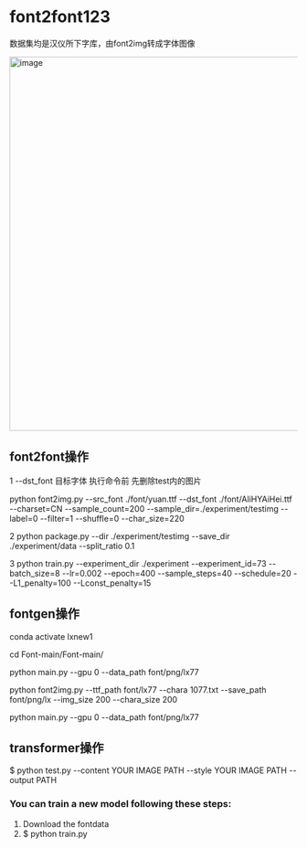 # font2font123

数据集均是汉仪所下字库，由font2img转成字体图像


<img width="655" alt="image" src="https://github.com/apple951/font2font123/assets/53884371/1e368688-06a9-494c-bac7-98163a750213">


## font2font操作

1  --dst_font 目标字体   执行命令前 先删除test内的图片 
 
python font2img.py --src_font ./font/yuan.ttf  --dst_font ./font/AliHYAiHei.ttf  --charset=CN --sample_count=200 --sample_dir=./experiment/testimg  --label=0 --filter=1 --shuffle=0 --char_size=220

2 python package.py --dir ./experiment/testimg --save_dir ./experiment/data --split_ratio 0.1

3 python train.py --experiment_dir ./experiment --experiment_id=73 --batch_size=8  --lr=0.002 --epoch=400 --sample_steps=40 --schedule=20 --L1_penalty=100 --Lconst_penalty=15

## fontgen操作


conda activate lxnew1

cd Font-main/Font-main/

python main.py --gpu 0 --data_path font/png/lx77

python font2img.py --ttf_path font/lx77 --chara 1077.txt --save_path font/png/lx --img_size 200 --chara_size 200

python main.py --gpu 0 --data_path font/png/lx77

## transformer操作

$ python test.py --content YOUR IMAGE PATH --style YOUR IMAGE PATH --output PATH

### You can train a new model following these steps:

1. Download the fontdata
2. $ python train.py 



